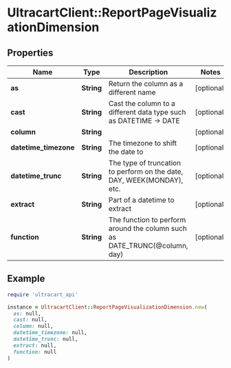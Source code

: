 # UltracartClient::ReportPageVisualizationDimension

## Properties

| Name | Type | Description | Notes |
| ---- | ---- | ----------- | ----- |
| **as** | **String** | Return the column as a different name | [optional] |
| **cast** | **String** | Cast the column to a different data type such as DATETIME -&gt; DATE | [optional] |
| **column** | **String** |  | [optional] |
| **datetime_timezone** | **String** | The timezone to shift the date to | [optional] |
| **datetime_trunc** | **String** | The type of truncation to perform on the date, DAY, WEEK(MONDAY), etc. | [optional] |
| **extract** | **String** | Part of a datetime to extract | [optional] |
| **function** | **String** | The function to perform around the column such as DATE_TRUNC(@column, day) | [optional] |

## Example

```ruby
require 'ultracart_api'

instance = UltracartClient::ReportPageVisualizationDimension.new(
  as: null,
  cast: null,
  column: null,
  datetime_timezone: null,
  datetime_trunc: null,
  extract: null,
  function: null
)
```

